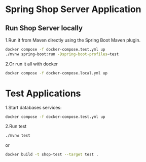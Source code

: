# Spring Shop Server Application

## Run Shop Server locally

1.Run it from Maven directly using the Spring Boot Maven plugin.

```bash
docker compose -f docker-compose.test.yml up
./mvnw spring-boot:run -Dspring-boot-profiles=test
```

2.Or run it all with docker
```bash
docker compose -f docker-compose.local.yml up
```

# Test Applications

1.Start databases services:
```bash
docker compose -f docker-compose.test.yml up
```
2.Run test
```bash
./mvnw test
```

or 

```bash
docker build -t shop-test --target test .
```
